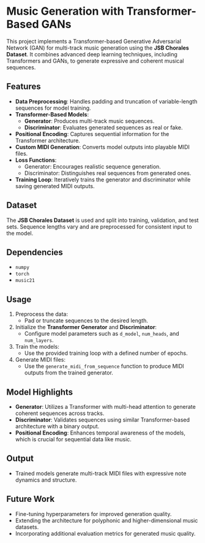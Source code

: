 # Music Generation with Transformer-Based GANs

This project implements a Transformer-based Generative Adversarial Network (GAN) for multi-track music generation using the **JSB Chorales Dataset**. It combines advanced deep learning techniques, including Transformers and GANs, to generate expressive and coherent musical sequences. 

## Features
- **Data Preprocessing**: Handles padding and truncation of variable-length sequences for model training.
- **Transformer-Based Models**:
  - **Generator**: Produces multi-track music sequences.
  - **Discriminator**: Evaluates generated sequences as real or fake.
- **Positional Encoding**: Captures sequential information for the Transformer architecture.
- **Custom MIDI Generation**: Converts model outputs into playable MIDI files.
- **Loss Functions**:
  - Generator: Encourages realistic sequence generation.
  - Discriminator: Distinguishes real sequences from generated ones.
- **Training Loop**: Iteratively trains the generator and discriminator while saving generated MIDI outputs.

## Dataset
The **JSB Chorales Dataset** is used and split into training, validation, and test sets. Sequence lengths vary and are preprocessed for consistent input to the model.

## Dependencies
- `numpy`
- `torch`
- `music21`

## Usage
1. Preprocess the data:
   - Pad or truncate sequences to the desired length.
2. Initialize the **Transformer Generator** and **Discriminator**:
   - Configure model parameters such as `d_model`, `num_heads`, and `num_layers`.
3. Train the models:
   - Use the provided training loop with a defined number of epochs.
4. Generate MIDI files:
   - Use the `generate_midi_from_sequence` function to produce MIDI outputs from the trained generator.

## Model Highlights
- **Generator**: Utilizes a Transformer with multi-head attention to generate coherent sequences across tracks.
- **Discriminator**: Validates sequences using similar Transformer-based architecture with a binary output.
- **Positional Encoding**: Enhances temporal awareness of the models, which is crucial for sequential data like music.

## Output
- Trained models generate multi-track MIDI files with expressive note dynamics and structure.

## Future Work
- Fine-tuning hyperparameters for improved generation quality.
- Extending the architecture for polyphonic and higher-dimensional music datasets.
- Incorporating additional evaluation metrics for generated music quality.
